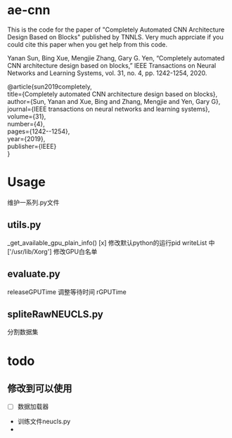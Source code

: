 # ae-cnn
This is the code for the paper of "Completely Automated CNN Architecture Design Based on Blocks" published by TNNLS.
Very much apprciate if you could cite this paper when you get help from this code.

Yanan Sun, Bing Xue, Mengjie Zhang, Gary G. Yen, “Completely automated CNN architecture design based on blocks,” IEEE Transactions on Neural Networks and Learning Systems, vol. 31, no. 4, pp. 1242-1254, 2020. 


@article{sun2019completely,  
  title={Completely automated CNN architecture design based on blocks},  
  author={Sun, Yanan and Xue, Bing and Zhang, Mengjie and Yen, Gary G},  
  journal={IEEE transactions on neural networks and learning systems},  
  volume={31},  
  number={4},  
  pages={1242--1254},  
  year={2019},  
  publisher={IEEE}  
}

# Usage 
维护一系列.py文件

## utils.py
_get_available_gpu_plain_info()
[x] 修改默认python的运行pid
writeList 中['/usr/lib/Xorg'] 修改GPU白名单

## evaluate.py
releaseGPUTime 调整等待时间
rGPUTime

## spliteRawNEUCLS.py
分割数据集

# todo
## 修改到可以使用
- [ ] 数据加载器
- 训练文件neucls.py
- 